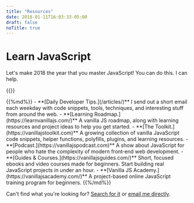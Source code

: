```yaml
---
title: "Resources"
date: 2018-01-11T16:03:33-05:00
draft: false
noTitle: true
---
```


# Learn JavaScript

Let's make 2018 the year that you master&nbsp;JavaScript! You can do this. I can help.

{{<cta for="resources">}}

<div class="list-spaced">
{{%md%}}
- **[Daily Developer Tips.](/articles/)** I send out a short email each weekday with code snippets, tools, techniques, and interesting stuff from around the web.
- **[Learning Roadmap.](https://learnvanillajs.com/)** A vanilla JS roadmap, along with learning resources and project ideas to help you get started.
- **[The Toolkit.](https://vanillajstoolkit.com)** A growing collection of vanilla JavaScript code snippets, helper functions, polyfills, plugins, and learning resources.
- **[Podcast.](https://vanillajspodcast.com)** A show about JavaScript for people who hate the complexity of modern front‑end web development.
- **[Guides & Courses.](https://vanillajsguides.com/)** Short, focused ebooks and video courses made for beginners. Start building real JavaScript projects in under an hour.
- **[Vanilla JS Academy.](https://vanillajsacademy.com/)** A project-based online JavaScript training program for beginners.
{{%/md%}}
</div>

Can't find what you're looking for? [Search for it](/search) or [email me directly](/about).